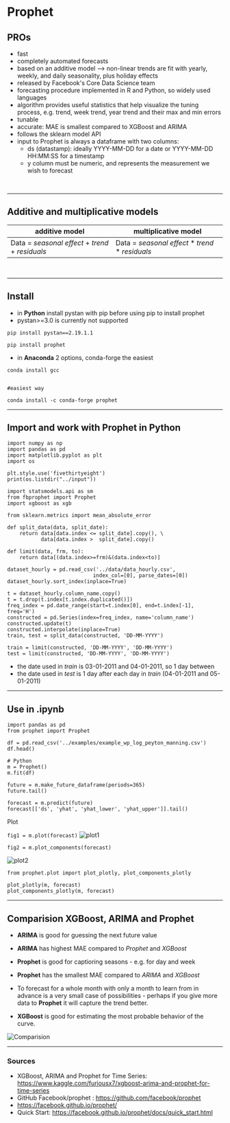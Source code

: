 # __Prophet__

## __PROs__
* fast
* completely automated forecasts
* based on an additive model --> non-linear trends are fit with yearly, weekly, and daily seasonality, plus holiday effects
* released by Facebook's Core Data Science team
* forecasting procedure implemented in R and Python, so widely used languages
* algorithm provides useful statistics that help visualize the tuning process, e.g. trend, week trend, year trend and their max and min errors
* tunable
* accurate: MAE is smallest compared to XGBoost and ARIMA
* follows the sklearn model API
* input to Prophet is always a dataframe with two columns: 
    * ds (datastamp): ideally YYYY-MM-DD for a date or YYYY-MM-DD HH:MM:SS for a timestamp
    * y column must be numeric, and represents the measurement we wish to forecast

<br />

---
## __Additive and multiplicative models__

| __additive model__ | __multiplicative model__ |
| --- | --- |
| Data = _seasonal effect_ + _trend_ + _residuals_ | Data = _seasonal effect_ * _trend_ * _residuals_ | 

<br />

---

## __Install__

* in __Python__ install pystan with pip before using pip to install prophet
* pystan>=3.0 is currently not supported

```
pip install pystan==2.19.1.1

pip install prophet
```

* in __Anaconda__ 2 options, conda-forge the easiest

````
conda install gcc


#easiest way

conda install -c conda-forge prophet
````

---

## __Import and work with Prophet in Python__

```````
import numpy as np 
import pandas as pd
import matplotlib.pyplot as plt
import os

plt.style.use('fivethirtyeight')
print(os.listdir("../input"))

import statsmodels.api as sm
from fbprophet import Prophet
import xgboost as xgb

from sklearn.metrics import mean_absolute_error
````````

```````
def split_data(data, split_date):
    return data[data.index <= split_date].copy(), \
           data[data.index >  split_date].copy()

def limit(data, frm, to):
    return data[(data.index>=frm)&(data.index<to)]
`````````

```````
dataset_hourly = pd.read_csv('../data/data_hourly.csv', 
                            index_col=[0], parse_dates=[0])
dataset_hourly.sort_index(inplace=True)

t = dataset_hourly.column_name.copy()
t = t.drop(t.index[t.index.duplicated()])
freq_index = pd.date_range(start=t.index[0], end=t.index[-1], freq='H')
constructed = pd.Series(index=freq_index, name='column_name')
constructed.update(t)
constructed.interpolate(inplace=True)
train, test = split_data(constructed, 'DD-MM-YYYY')

train = limit(constructed, 'DD-MM-YYYY', 'DD-MM-YYYY')
test = limit(constructed, 'DD-MM-YYYY', 'DD-MM-YYYY')
````````

* the date used in _train_ is 03-01-2011 and 04-01-2011, so 1 day between
* the date used in _test_ is 1 day after each day in _train_ (04-01-2011 and 05-01-2011) 

---

## __Use in .ipynb__

````
import pandas as pd
from prophet import Prophet

df = pd.read_csv('../examples/example_wp_log_peyton_manning.csv')
df.head()

# Python
m = Prophet()
m.fit(df)

future = m.make_future_dataframe(periods=365)
future.tail()

forecast = m.predict(future)
forecast[['ds', 'yhat', 'yhat_lower', 'yhat_upper']].tail()
`````

Plot

``
fig1 = m.plot(forecast)
``
![plot1](/images/m.plot_prophet.png)

``
fig2 = m.plot_components(forecast)
``

![plot2](/images/m.plot_components_prophet.png)


```
from prophet.plot import plot_plotly, plot_components_plotly

plot_plotly(m, forecast)
plot_components_plotly(m, forecast)
````

---

## __Comparision XGBoost, ARIMA and Prophet__

* __ARIMA__ is good for guessing the next future value 
* __ARIMA__ has highest MAE compared to _Prophet_ and _XGBoost_

* __Prophet__ is good for captioring seasons - e.g. for day and week
* __Prophet__ has the smallest MAE compared to _ARIMA_ and _XGBoost_ 
* To forecast for a whole month with only a month to learn from in advance is a very small case of possibilities - perhaps if you give more data to __Prophet__ it will capture the trend better.

* __XGBoost__ is good for estimating the most probable behavior of the curve.

![Comparision](/images/ARIMA_Prophet_XGBoost-Kaggle.png)

---

### __Sources__

* XGBoost, ARIMA and Prophet for Time Series: https://www.kaggle.com/furiousx7/xgboost-arima-and-prophet-for-time-series
* GitHub Facebook/prophet : https://github.com/facebook/prophet
* https://facebook.github.io/prophet/
* Quick Start: https://facebook.github.io/prophet/docs/quick_start.html